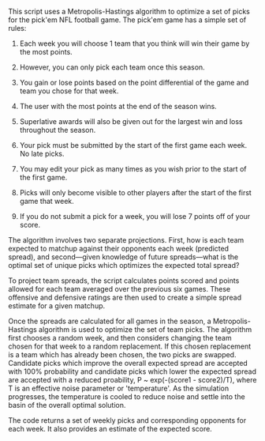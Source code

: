 This script uses a Metropolis-Hastings algorithm to optimize a set of picks for the pick'em NFL football game.
The pick'em game has a simple set of rules:

  1) Each week you will choose 1 team that you think will win their game by the most points.
  
  2) However, you can only pick each team once this season.

  3) You gain or lose points based on the point differential of the game and team you chose for that week.

  4) The user with the most points at the end of the season wins.

  5) Superlative awards will also be given out for the largest win and loss throughout the season.

  6) Your pick must be submitted by the start of the first game each week. No late picks.

  7) You may edit your pick as many times as you wish prior to the start of the first game.

  8) Picks will only become visible to other players after the start of the first game that week.

  9) If you do not submit a pick for a week, you will lose 7 points off of your score.

The algorithm involves two separate projections. First, how is each team expected to matchup against their opponents each week (predicted spread), and second—given knowledge of future spreads—what is the optimal set of unique picks which optimizes the expected total spread?

To project team spreads, the script calculates points scored and points allowed for each team averaged over the previous six games. These offensive and defensive ratings are then used to create a simple spread estimate for a given matchup.

Once the spreads are calculated for all games in the season, a Metropolis-Hastings algorithm is used to optimize the set of team picks. The algorithm first chooses a random week, and then considers changing the team chosen for that week to a random replacement. If this chosen replacement is a team which has already been chosen, the two picks are swapped. Candidate picks which improve the overall expected spread are accepted with 100% probability and candidate picks which lower the expected spread are accepted with a reduced proability, P ~ exp(-(score1 - score2)/T), where T is an effective noise parameter or 'temperature'. As the simulation progresses, the temperature is cooled to reduce noise and settle into the basin of the overall optimal solution.

The code returns a set of weekly picks and corresponding opponents for each week. It also provides an estimate of the expected score.

